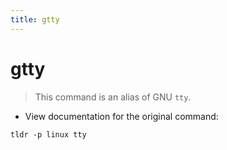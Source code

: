```yaml
---
title: gtty
---
```

# gtty

> This command is an alias of GNU `tty`.

- View documentation for the original command:

`tldr -p linux tty`
